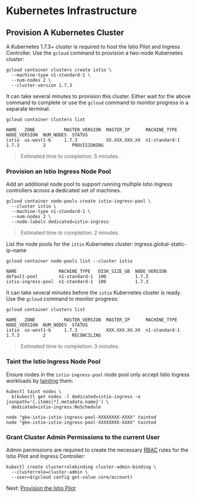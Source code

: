 # Kubernetes Infrastructure

## Provision A Kubernetes Cluster

A Kubernetes 1.7.3+ cluster is required to host the Istio Pilot and Ingress Controller. Use the `gcloud` command to provision a two-node Kubernetes cluster:

```
gcloud container clusters create istio \
  --machine-type n1-standard-1 \
  --num-nodes 2 \
  --cluster-version 1.7.3
```

It can take several minutes to provision this cluster. Either wait for the above command to complete or use the `gcloud` command to monitor progress in a separate terminal:

```
gcloud container clusters list
```

```
NAME   ZONE           MASTER_VERSION  MASTER_IP      MACHINE_TYPE   NODE_VERSION  NUM_NODES  STATUS
istio  us-west1-b     1.7.3           XX.XXX.XXX.XX  n1-standard-1  1.7.3         2          PROVISIONING
```

> Estimated time to completion: 5 minutes.

### Provision an Istio Ingress Node Pool

Add an additional node pool to support running multiple Istio Ingress controllers across a dedicated set of machines.

```
gcloud container node-pools create istio-ingress-pool \
  --cluster istio \
  --machine-type n1-standard-1 \
  --num-nodes 2 \
  --node-labels dedicated=istio-ingress
```

> Estimated time to completion: 2 minutes.

List the node pools for the `istio` Kubernetes cluster:
ingress.global-static-ip-name
```
gcloud container node-pools list --cluster istio
```

```
NAME                MACHINE_TYPE   DISK_SIZE_GB  NODE_VERSION
default-pool        n1-standard-1  100           1.7.3
istio-ingress-pool  n1-standard-1  100           1.7.3
```

It can take several minutes before the `istio` Kubernetes cluster is ready. Use the `gcloud` command to monitor progress:

```
gcloud container clusters list
```

```
NAME   ZONE           MASTER_VERSION  MASTER_IP      MACHINE_TYPE   NODE_VERSION  NUM_NODES  STATUS
istio  us-west1-b     1.7.3           XXX.XXX.XX.XX  n1-standard-1  1.7.3         2          RECONCILING
```

> Estimated time to completion: 3 minutes.

### Taint the Istio Ingress Node Pool

Ensure nodes in the `istio-ingress-pool` node pool only accept Istio Ingress workloads by [tainting](https://kubernetes.io/docs/concepts/configuration/taint-and-toleration/) them:

```
kubectl taint nodes \
  $(kubectl get nodes -l dedicated=istio-ingress -o jsonpath='{.items[*].metadata.name}') \
  dedicated=istio-ingress:NoSchedule
```

```
node "gke-istio-istio-ingress-pool-XXXXXXXX-XXXX" tainted
node "gke-istio-istio-ingress-pool-XXXXXXXX-XXXX" tainted
```

### Grant Cluster Admin Permissions to the current User

Admin permissions are required to create the necessary [RBAC](https://kubernetes.io/docs/admin/authorization/rbac/) rules for the Istio Pilot and Ingress Controller:

```
kubectl create clusterrolebinding cluster-admin-binding \
  --clusterrole=cluster-admin \
  --user=$(gcloud config get-value core/account)
```

Next: [Provision the Istio Pilot](04-istio-pilot.md)
